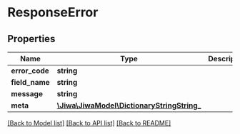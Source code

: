 # ResponseError

## Properties
Name | Type | Description | Notes
------------ | ------------- | ------------- | -------------
**error_code** | **string** |  | [optional] 
**field_name** | **string** |  | [optional] 
**message** | **string** |  | [optional] 
**meta** | [**\Jiwa\JiwaModel\DictionaryStringString_**](DictionaryStringString_.md) |  | [optional] 

[[Back to Model list]](../README.md#documentation-for-models) [[Back to API list]](../README.md#documentation-for-api-endpoints) [[Back to README]](../README.md)


